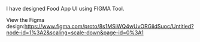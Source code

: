 I have designed Food App UI using FIGMA Tool.

View the Figma design:https://www.figma.com/proto/8s1MSiWQ4wUvORGiidSuoc/Untitled?node-id=1%3A2&scaling=scale-down&page-id=0%3A1
